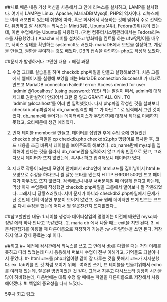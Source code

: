 
##새로 배운 내용
    가상 머신을 사용해서 그 안에 리눅스를 설치하고, LAMP를 설치했다. 여기서 LAMP는 Linux, Apache, MariaDB(Mysql), PHP의 약자이다.
    리눅스에는 여러 배포판이 있는데 취향에 따라, 혹은 회사에서 사용하는 것에 맞춰서 주로 선택한다.
     유명하고 잘 사용하는 리눅스는 Mint(3위), Ubuntu(4위), Fedora(9위)등이 있는데, 이번 수업에서는 Ubuntu를 사용했다. (저번 컴퓨터시스템관리에서는 Fedora리눅스를 사용했었다.)
     Apache 서버를 설치하고 방화벽을 컨트롤 하는 ufw명령어를 배우고, 서비스 상태를 확인하는 systemctl도 배웠다.
     mariaDB에서 보안을 설정하고, 계정을 만들고, 권한을 부여하는 것도 배웠다.
     DB의 접속을 확인하는 php도 작성해 보았다.
     
##문제가 발생하거나 고민한 내용 + 해결 과정
  1. 수업 그대로 실습을을 하며 checkdb.php파일을 만들고 실행해보았다. 처음 크롬에서 웹페이지를 실행해 보았을 때는 MariaDB connection Success!! 가 제대로 안뜨고 
  MariaDB connection Failed!!
  error: Access denied for user 'admin'@'localhost' (using password: YES) 
  라는 알림이 떠서, admin에 대해 제대로 권한설정이 안되어서 그런 줄 알고
  GRANT ALL ON *.* TO 'admin'@localhost'를 여러 번 입력했었다. 다시 php파일 작성한 것을 살펴보니 checkdb.php파일에서 db_name입력할 때 "" 가 아닌 " " 로 입력해서 그런 것이었다.
  db_name에 들어가는 데이터베이스가 무엇인지에 대해서 제대로 이해하지 못했고, 오타때문에 생긴 에러였다.

  2. 먼저 테이블 member을 만들고, 데이터를 삽입한 후에 수업 중에 만들었던 checkdb php파일을 cp checkdb.php checkdb2.php 명령어로 복사한 후, 코드 내용을 조금 바꿔서 테이블을 보여주도록 해보았다.
  db_name란에 mysql을 입력해야 한다는 것을 몰라서 db_name란을 입력하지 않고 계속 빈칸으로 뒀고, 그러다보니 데이터가 뜨지 않았는데, 혹시나 하고 입력해보니 데이터가 떴다.

  3. 제대로 작동이 되는데 모양이 안예뻐서  echo안에 html코드를 집어넣어서 html 표 모양으로 수정을 하다보니 뭘 잘못 오타를 냈는지 HTTP ERROR 500만 뜨고 페이지가 아무것도 뜨지 않았다. 검색해보니 내부 서버문제일 때 이렇게 뜬다고 하는데,
  막상 아까 수업중에 작성했던 checkdb.php파일을 크롬에서 열어보니 잘 작동되었다. 그래서 더 당황스러웠다. 서버 문제가 아니라 checkdb2.php파일에서 문제가 난 것인데 전혀 이상한 부분이 보이지 않았고,
  결국 원래 데이터만 뜨게 만드는 코드로 다시 수정을 했는데 어디서 뭘 잘못친건지 뜨지않았다...

##참고할만한 내용:
  1.테이블 생성과 데이터삽입의 명령어는 이전에 배웠던 mysql과 정말 에러 하나 안나고 똑같았다..
  2. maria db 에서 나올 때는 exit을 치면 된다. 
  3. vi 문서편집기를 이용할 때 다른이름으로 저장하기 기능은 :w <파일명>을 쓰면 된다. 저장하지 않고 강제 종료는 :q! 이다.

##회고
#+ 예전에 컴시관에서 리눅스를 쓰고 그 안에서 db를 다뤘을 때는 거의 이해를 못하고 따라 썼었는데 다시 응용해서 써보니 수업이 전부 이해가고, 기억들도 되살아나서 좋았다.
#- html 코드를 php파일이랑 같이 잘 다루는 것을 못해서 코드가 지저분했다. ex. tab키를 친 것 처럼 보이기 위해 &nbsp; 여러번 쓰기, 표 테이블을 만들기위해서 echo를 여러개 썼는데,
  잘못된 방법이었던 것 같다. 그래서 지우고 다시쓰느라 굉장히 시간을 많이 허비했는데, 다음번에는 대폭 수정 할 때에는 파일을 다른이름으로 저장해서 사용해야겠다.
#! 백업의 중요성을 다시 느꼈다..

5주차 회고 링크:
